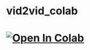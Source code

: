 # vid2vid_colab
# [![Open In Colab](https://colab.research.google.com/assets/colab-badge.svg)](https://github.com/sarrbranka/vid2vid_colab/blob/main/vid2vid.ipynb)
